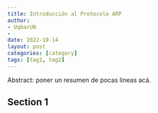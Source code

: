 ```yaml
---
title: Introducción al Protocolo ARP
author: 
- UqbarUN
- 
date: 2022-10-14
layout: post
categories: [category]
tags: [tag1, tag2]
---
```

Abstract: poner un resumen de pocas lineas acá.
<!--more-->

## Section 1

